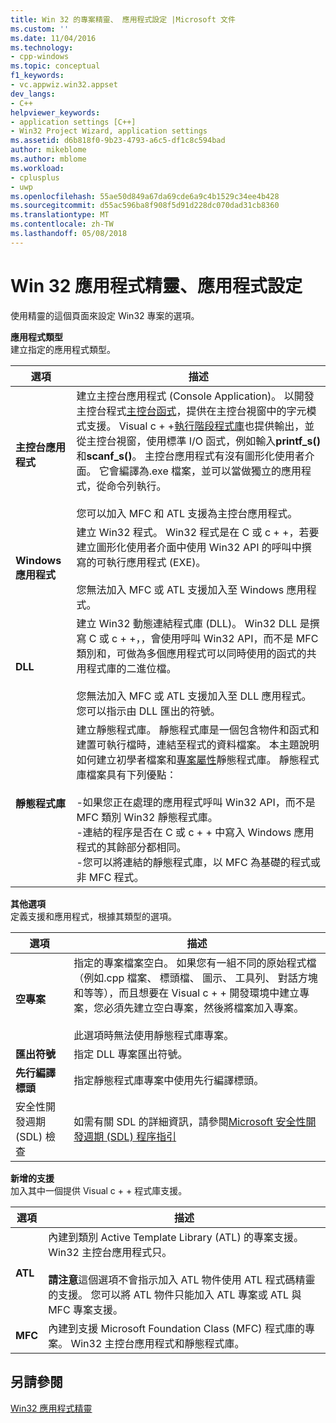 ```yaml
---
title: Win 32 的專案精靈、 應用程式設定 |Microsoft 文件
ms.custom: ''
ms.date: 11/04/2016
ms.technology:
- cpp-windows
ms.topic: conceptual
f1_keywords:
- vc.appwiz.win32.appset
dev_langs:
- C++
helpviewer_keywords:
- application settings [C++]
- Win32 Project Wizard, application settings
ms.assetid: d6b818f0-9b23-4793-a6c5-df1c8c594bad
author: mikeblome
ms.author: mblome
ms.workload:
- cplusplus
- uwp
ms.openlocfilehash: 55ae50d849a67da69cde6a9c4b1529c34ee4b428
ms.sourcegitcommit: d55ac596ba8f908f5d91d228dc070dad31cb8360
ms.translationtype: MT
ms.contentlocale: zh-TW
ms.lasthandoff: 05/08/2018
---
```

# <a name="application-settings-win-32-project-wizard"></a>Win 32 應用程式精靈、應用程式設定
使用精靈的這個頁面來設定 Win32 專案的選項。  
  
 **應用程式類型**  
 建立指定的應用程式類型。  
  
|選項|描述|  
|------------|-----------------|  
|**主控台應用程式**|建立主控台應用程式 (Console Application)。 以開發主控台程式[主控台函式](https://msdn.microsoft.com/en-us/library/ms813137.aspx)，提供在主控台視窗中的字元模式支援。 Visual c + +[執行階段程式庫](../c-runtime-library/c-run-time-library-reference.md)也提供輸出，並從主控台視窗，使用標準 I/O 函式，例如輸入**printf_s()** 和**scanf_s()**。 主控台應用程式有沒有圖形化使用者介面。 它會編譯為.exe 檔案，並可以當做獨立的應用程式，從命令列執行。<br /><br /> 您可以加入 MFC 和 ATL 支援為主控台應用程式。|  
|**Windows 應用程式**|建立 Win32 程式。 Win32 程式是在 C 或 c + +，若要建立圖形化使用者介面中使用 Win32 API 的呼叫中撰寫的可執行應用程式 (EXE)。<br /><br /> 您無法加入 MFC 或 ATL 支援加入至 Windows 應用程式。|  
|**DLL**|建立 Win32 動態連結程式庫 (DLL)。 Win32 DLL 是撰寫 C 或 c + +，，會使用呼叫 Win32 API，而不是 MFC 類別和，可做為多個應用程式可以同時使用的函式的共用程式庫的二進位檔。<br /><br /> 您無法加入 MFC 或 ATL 支援加入至 DLL 應用程式。 您可以指示由 DLL 匯出的符號。|  
|**靜態程式庫**|建立靜態程式庫。 靜態程式庫是一個包含物件和函式和建置可執行檔時，連結至程式的資料檔案。 本主題說明如何建立初學者檔案和[專案屬性](../ide/property-pages-visual-cpp.md)靜態程式庫。 靜態程式庫檔案具有下列優點：<br /><br /> -如果您正在處理的應用程式呼叫 Win32 API，而不是 MFC 類別 Win32 靜態程式庫。<br />-連結的程序是否在 C 或 c + + 中寫入 Windows 應用程式的其餘部分都相同。<br />-您可以將連結的靜態程式庫，以 MFC 為基礎的程式或非 MFC 程式。|  
  
 **其他選項**  
 定義支援和應用程式，根據其類型的選項。  
  
|選項|描述|  
|------------|-----------------|  
|**空專案**|指定的專案檔案空白。 如果您有一組不同的原始程式檔 （例如.cpp 檔案、 標頭檔、 圖示、 工具列、 對話方塊和等等），而且想要在 Visual c + + 開發環境中建立專案，您必須先建立空白專案，然後將檔案加入專案。<br /><br /> 此選項時無法使用靜態程式庫專案。|  
|**匯出符號**|指定 DLL 專案匯出符號。|  
|**先行編譯標頭**|指定靜態程式庫專案中使用先行編譯標頭。|  
|安全性開發週期 (SDL) 檢查|如需有關 SDL 的詳細資訊，請參閱[Microsoft 安全性開發週期 (SDL) 程序指引](../build/reference/sdl-enable-additional-security-checks.md)|  
  
 **新增的支援**  
 加入其中一個提供 Visual c + + 程式庫支援。  
  
|選項|描述|  
|------------|-----------------|  
|**ATL**|內建到類別 Active Template Library (ATL) 的專案支援。 Win32 主控台應用程式只。<br /><br /> **請注意**這個選項不會指示加入 ATL 物件使用 ATL 程式碼精靈的支援。 您可以將 ATL 物件只能加入 ATL 專案或 ATL 與 MFC 專案支援。|  
|**MFC**|內建到支援 Microsoft Foundation Class (MFC) 程式庫的專案。 Win32 主控台應用程式和靜態程式庫。|  
  
## <a name="see-also"></a>另請參閱  
 [Win32 應用程式精靈](../windows/win32-application-wizard.md)   
